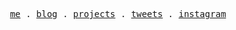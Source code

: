 <p align="center">
  <samp>
    <a href="https://ashano-dev.vercel.app/">me</a> .
    <a href="https://ashano-dev.vercel.app/blog">blog</a> .
    <a href="https://ashano-dev.vercel.app/projects">projects</a> .
    <a href="https://twitter.com/ashansube">tweets</a> .
    <a href="https://www.instagram.com/theashano/">instagram</a> 
  </samp>
</p>
